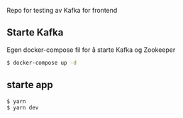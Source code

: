 Repo for testing av Kafka for frontend

## Starte Kafka
Egen docker-compose fil for å starte Kafka og Zookeeper
```bash
$ docker-compose up -d
```

## starte app
```bash
$ yarn
$ yarn dev
```
